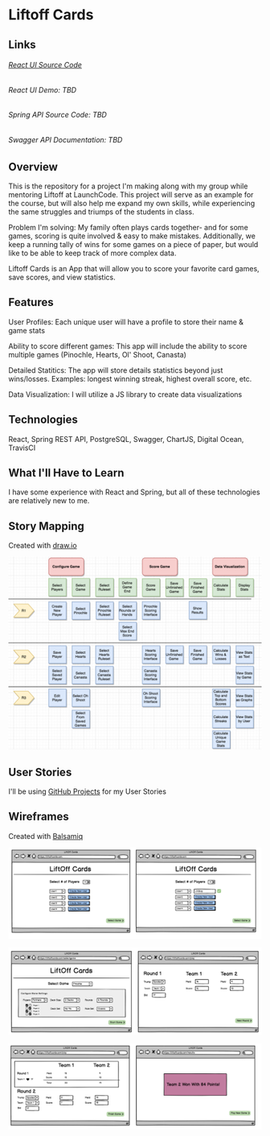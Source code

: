 # Liftoff Cards

## Links

###### [React UI Source Code](https://github.com/lindskelsey/liftoff-cards-ui)
###### React UI Demo: TBD
###### Spring API Source Code: TBD
###### Swagger API Documentation: TBD

## Overview

This is the repository for a project I'm making along with my group while mentoring Liftoff at LaunchCode. This project will serve as an example for the course, but will also help me expand my own skills, while experiencing the same struggles and triumps of the students in class.

Problem I'm solving: My family often plays cards together- and for some games, scoring is quite involved & easy to make mistakes. Additionally, we keep a running tally of wins for some games on a piece of paper, but would like to be able to keep track of more complex data.

Liftoff Cards is an App that will allow you to score your favorite card games, save scores, and view statistics.

## Features

User Profiles: Each unique user will have a profile to store their name & game stats

Ability to score different games: This app will include the ability to score multiple games (Pinochle, Hearts, Ol' Shoot, Canasta)

Detailed Statitics: The app will store details statistics beyond just wins/losses. Examples: longest winning streak, highest overall score, etc.

Data Visualization: I will utilize a JS library to create data visualizations

## Technologies

React, Spring REST API, PostgreSQL, Swagger, ChartJS, Digital Ocean, TravisCI

## What I'll Have to Learn

I have some experience with React and Spring, but all of these technologies are relatively new to me.

## Story Mapping

Created with [draw.io](https://www.draw.io/)

![Story Map](/storymap/storymap.png)



## User Stories

I'll be using [GitHub Projects](https://github.com/lindskelsey/liftoff-cards-planning/projects/1) for my User Stories



## Wireframes

Created with [Balsamiq](https://balsamiq.com/)

![Wireframe1](/wireframes/wireframe1.png)

![Wireframe2](/wireframes/wireframe2.png)

![Wireframe3](/wireframes/wireframe3.png)
